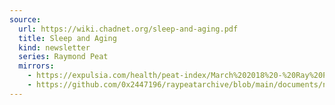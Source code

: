 ```yaml
---
source:
  url: https://wiki.chadnet.org/sleep-and-aging.pdf
  title: Sleep and Aging
  kind: newsletter
  series: Raymond Peat
  mirrors:
    - https://expulsia.com/health/peat-index/March%202018%20-%20Ray%20Peat's%20Newsletter.pdf
    - https://github.com/0x2447196/raypeatarchive/blob/main/documents/newsletters/sleep-and-aging.txt
---
```

